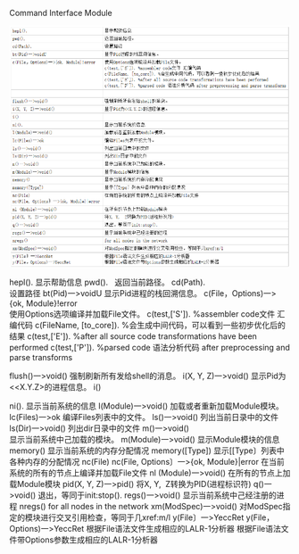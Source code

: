 Command Interface Module


![](../../images/screenshot_1534642567117.png)

hepl().
显示帮助信息
pwd().   
返回当前路径。
cd(Path).  
设置路径
bt(Pid)一>voidU
显示Pid进程的栈回溯信息。
c(File，Options)一>{ok, Module}!error  
使用Options选项编译并加载File文件。
c(test,['S']). %assembler code文件 汇编代码
c(FileName, [to_core]). %会生成中间代码，可以看到一些初步优化后的结果
c(test,['E']). %after all source code transformations have been performed
c(test,['P']). %parsed code 语法分析代码 after preprocessing and parse transforms


flush()一>void()
强制刷新所有发给shell的消息。
i(X, Y, Z)一>void()
显示Pid为<<X.Y.Z>的进程信息。
i() 

ni(). 
显示当前系统的信息
l(Module)一>void() 
加载或者重新加载Module模块。
lc(Files)一>ok
编译Files列表中的文件。
ls()一>void()
列出当前日录中的文件
ls(Dir)一>void()
列出dir日录中的文件
m()一>void()  
显示当前系统中己加载的模块。
m(Module)一>void()
显示Module模块的信息
memory()
显示当前系统的内存分配情况
memory([Type])
显示[[Type〕列表中各种内存的分配情况
nc(File)
nc(File, Options〕一>{ok, Module}|error
在当前系统的所有的节点上编译并加载File文件
nl (Module)一>void()
在所有的节点上加载Module模块
pid(X, Y, Z)一>pid()
将X, Y,  Z转换为PID(进程标识符)
q()一>void()
退出，等同于init:stop().
regs()一>void()
显示当前系统中己经注册的进程
nregs()
for all nodes in the network
xm(ModSpec)一>void()
对ModSpec指定的模块进行交叉引用检查，等同于几xref:m/l
y(File〕一>YeccRet
y(File，Options)一>YeccRet
根据File语法文件生成相应的LALR-1分析器
根据File语法文件带Options参数生成相应的LALR-1分析器
